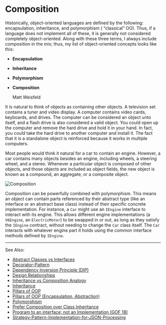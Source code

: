 # Composition

Historically, object-oriented languages are defined by the following: encapsulation, inheritance, and polymorphism (
“classical” OO). Thus, if a language does not implement all of these, it is generally not considered completely
object-oriented. Along with these three terms, I always include composition in the mix; thus, my list of object-oriented
concepts looks like this:

- **Encapsulation**
- **Inheritance**
- **Polymorphism**
- **Composition**

  Matt Weisfeld

It is natural to think of objects as containing other objects. A television set contains a tuner and video display. A
computer contains video cards, keyboards, and drives. The computer can be considered an object unto itself, and a flash
drive is also considered a valid object. You could open up the computer and remove the hard drive and hold it in your
hand. In fact, you could take the hard drive to another computer and install it. The fact that it is a standalone object
is reinforced because it works in multiple computers.

Most people would think it natural for a car to contain an engine. However, a car contains many objects besides an
engine, including wheels, a steering wheel, and a stereo. Whenever a particular object is composed of other objects, and
those objects are included as object fields, the new object is known as a compound, an aggregate, or a composite object.

![Composition](composition.png)

Composition can be powerfully combined with polymorphism. This means an object can contain parts referenced by their
abstract type (like an interface or an abstract base class) instead of their specific concrete implementation. For
instance, a `Car` might use an `IEngine` interface to interact with its engine. This allows different engine
implementations (a `V6Engine`, an `ElectricMotor`) to be swapped in or out, as long as they satisfy the `IEngine`
contract, without needing to change the `Car` class itself. The `Car` interacts with whatever engine part it holds using
the common interface methods defined by `IEngine`.

---
See Also:

- [Abstract Classes vs Interfaces](Abstract-Classes-vs-Interfaces.md)
- [Decorator-Pattern](Decorator-Pattern.md)
- [Dependency Inversion Principle (DIP)](Dependency-Inversion-Principle-DIP.md)
- [Design Relationships](Design-Relationships.md)
- [Inheritance vs Composition Analogy](Inheritance-vs-Composition-Analogy.md)
- [Inheritance](Inheritance.md)
- [Pillars of OOP](Pillars-of-OOP.md)
- [Pillars of OOP (Encapsulation, Abstraction)](Pillars-of-OOP-Encapsulation-Abstraction.md)
- [Polymorphism](Polymorphism.md)
- [Prefer Composition over Class Inheritance](Prefer-Composition-over-Class-Inheritance.md)
- [Program to an interface; not an Implementation (GOF 18)](Program-to-an-interface-not-an-Implementation-GOF-18.md)
- [Strategy-Pattern-Implementation-for-JSON-Processing](Strategy-Pattern-Implementation-for-JSON-Processing.md)
